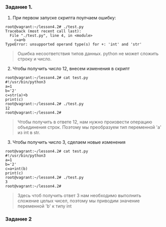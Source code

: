### Задание 1.
1. При первом запуске скрипта поулчаем ошибку:
````
root@vagrant:~/lesson4.2# ./test.py 
Traceback (most recent call last):
  File "./test.py", line 4, in <module>
    c=a+b
TypeError: unsupported operand type(s) for +: 'int' and 'str'
````
> Ошибка несоответствия типов данных. python не может сложить строку и число.

2. Чтобы получить число 12, внесем изменения в скрипт
````
root@vagrant:~/lesson4.2# cat test.py 
#!/usr/bin/python3
a=1
b='2'
c=str(a)+b
print(c)
root@vagrant:~/lesson4.2# ./test.py 
12
root@vagrant:~/lesson4.2# 
````
>Чтобы получить в ответе 12, нам нужно произвести операцию объединения строк.
>Поэтому мы преобразуем тип переменной 'a' из int в str.

3. Чтобы получить число 3, сделаем новые изменения
````
root@vagrant:~/lesson4.2# cat test.py 
#!/usr/bin/python3
a=1
b='2'
c=a+int(b)
print(c)
root@vagrant:~/lesson4.2# ./test.py 
3
root@vagrant:~/lesson4.2# 
````
>Здесь чтоб получить ответ 3 нам необходимо выполнить сложение целых чисел,
> поэтому мы приводим значение переменной 'b' к типу int


### Задание 2

